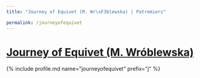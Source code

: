 ```yaml
---
title: "Journey of Equivet (M. Wr\xF3blewska) | Patromierz"

permalink: /journeyofequivet
---
```


# [Journey of Equivet (M. Wróblewska)](https://patronite.pl/journeyofequivet)

{% include profile.md name="journeyofequivet" prefix="j" %}
